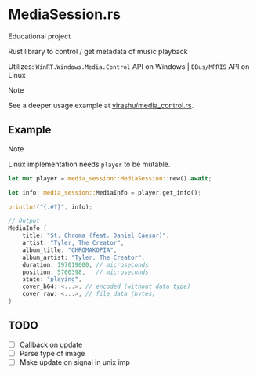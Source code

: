 # MediaSession.rs

Educational project

Rust library to control / get metadata of music playback

Utilizes: `WinRT.Windows.Media.Control` API on Windows | `DBus/MPRIS` API on Linux

> [!NOTE]
> See a deeper usage example at [virashu/media_control.rs](https://github.com/virashu/media_control.rs).

## Example

> [!NOTE]
> Linux implementation needs `player` to be mutable.

```rust
let mut player = media_session::MediaSession::new().await;

let info: media_session::MediaInfo = player.get_info();

println!("{:#?}", info);
```

```rust
// Output
MediaInfo {
    title: "St. Chroma (feat. Daniel Caesar)",
    artist: "Tyler, The Creator",
    album_title: "CHROMAKOPIA",
    album_artist: "Tyler, The Creator",
    duration: 197019000, // microseconds
    position: 5700398,   // microseconds
    state: "playing",
    cover_b64: <...>, // encoded (without data type)
    cover_raw: <...>, // file data (bytes)
}
```

## TODO

- [ ] Callback on update
- [ ] Parse type of image
- [ ] Make update on signal in unix imp
